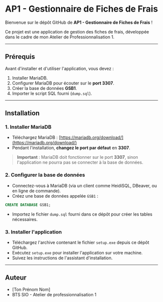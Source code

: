 # AP1 - Gestionnaire de Fiches de Frais

Bienvenue sur le dépôt GitHub de **AP1 - Gestionnaire de Fiches de Frais** !

Ce projet est une application de gestion des fiches de frais, développée dans le cadre de mon Atelier de Professionnalisation 1.

---

## Prérequis

Avant d'installer et d'utiliser l'application, vous devez :

1. Installer MariaDB.
2. Configurer MariaDB pour écouter sur le **port 3307**.
3. Créer la base de données **GSB1**.
4. Importer le script SQL fourni (`dump.sql`).

---

## Installation

### 1. Installer MariaDB

- Téléchargez MariaDB : [https://mariadb.org/download/](https://mariadb.org/download/)
- Pendant l'installation, **changez le port par défaut** en **3307**.

> **Important** : MariaDB doit fonctionner sur le port **3307**, sinon l'application ne pourra pas se connecter à la base de données.

### 2. Configurer la base de données

- Connectez-vous à MariaDB (via un client comme HeidiSQL, DBeaver, ou en ligne de commande).
- Créez une base de données appelée `GSB1` :

```sql
CREATE DATABASE GSB1; 
```
- Importez le fichier `dump.sql` fourni dans ce dépôt pour créer les tables nécessaires.

### 3. Installer l'application

- Téléchargez l'archive contenant le fichier `setup.exe` depuis ce dépôt GitHub.
- Exécutez `setup.exe` pour installer l'application sur votre machine.
- Suivez les instructions de l'assistant d'installation.

---

## Auteur

- [Ton Prénom Nom]  
- BTS SIO - Atelier de professionnalisation 1
